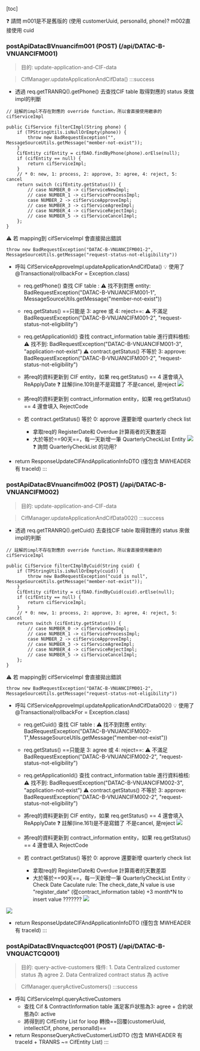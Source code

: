 [toc]

:question: 請問 m001是不是舊版的 (使用 customerUuid, personalId, phone)? m002直接使用 cuid

### postApiDatacBVnuancifm001 (POST) (/api/DATAC-B-VNUANCIFM001)
> 目的: update-application-and-CIF-data

> CifManager.updateApplicationAndCifData()
:::success
- 透過 req.getTRANRQ().getPhone() 去查找CIF table 取得對應的 status 來做impl的判斷
```java=
// 註解的impl不存在對應的 override function，所以會直接使用繼承的 cifServiceImpl

public CifService filterCImpl(String phone) {
    if (TPStringUtils.isNullOrEmpty(phone)) {
        throw new BadRequestException("", MessageSourceUtils.getMessage("member-not-exist"));
    }
    CifEntity cifEntity = cifDAO.findByPhone(phone).orElse(null);
    if (cifEntity == null) {
        return cifServiceImpl;
    }
    // * 0: new, 1: process, 2: approve, 3: agree, 4: reject, 5: cancel
    return switch (cifEntity.getStatus()) {
        // case NUMBER_0 -> cifServiceNewImpl;
        // case NUMBER_1 -> cifServiceProcessImpl;
        case NUMBER_2 -> cifServiceApproveImpl;
        // case NUMBER_3 -> cifServiceAgreeImpl;
        // case NUMBER_4 -> cifServiceRejectImpl;
        // case NUMBER_5 -> cifServiceCancelImpl;
    };
}
```
:warning: 若 mapping到 cifServiceImpl 會直接拋出錯誤
```java=
throw new BadRequestException("DATAC-B-VNUANCIFM001-2", MessageSourceUtils.getMessage("request-status-not-eligibility"))
```

- 呼叫 CifServiceApproveImpl.updateApplicationAndCifData() 
    :bulb: 使用了 @Transactional(rollbackFor = Exception.class)
    -  req.getPhone() 查找 CIF table : 
    :warning: 找不到對應 entity: BadRequestException("DATAC-B-VNUANCIFM001-1", MessageSourceUtils.getMessage("member-not-exist"))
    -  req.getStatus() ==只能是 3: agree 或 4: reject==: 
    :warning: 不滿足 BadRequestException("DATAC-B-VNUANCIFM001-2", "request-status-not-eligibility")
    -  req.getApplicationId() 查找 contract_information table 進行資料檢核: 
    :warning: 找不到: BadRequestException("DATAC-B-VNUANCIFM001-3", "application-not-exist")
    :warning: contract.getStatus() 不等於 3: approve: BadRequestException("DATAC-B-VNUANCIFM001-2", "request-status-not-eligibility")
    
    - 將req的資料更新到 CIF entity，如果 req.getStatus() == 4 還會填入 ReApplyDate
    :question: 註解(line.109)是不是寫錯了 不是cancel, 是reject
    ![](https://hackmd.io/_uploads/BJ_8lAVc3.png)
    
    - 將req的資料更新到 contract_information entity，如果 req.getStatus() == 4 還會填入 RejectCode
    - 若 contract.getStatus() 等於 0: approve 還要新增 quarterly check list
        - 拿取req的 RegisterDate和 Overdue 計算兩者的天數差距
        - 大於等於==90天==，每一天新增一筆 QuarterlyCheckList Entity
        ![](https://hackmd.io/_uploads/rypI4RN5n.png)
        :question: 詢問 QuarterlyCheckList 的功用?
    
- return ResponseUpdateCIFAndApplicationInfoDTO (僅包含 MWHEADER 有 traceId)
:::

### postApiDatacBVnuancifm002 (POST) (/api/DATAC-B-VNUANCIFM002)
> 目的: update-application-and-CIF-data

> CifManager.updateApplicationAndCifData002()
:::success
- 透過 req.getTRANRQ().getCuid() 去查找CIF table 取得對應的 status 來做impl的判斷
```java=
// 註解的impl不存在對應的 override function，所以會直接使用繼承的 cifServiceImpl

public CifService filterCImplByCuid(String cuid) {
    if (TPStringUtils.isNullOrEmpty(cuid)) {
        throw new BadRequestException("cuid is null", MessageSourceUtils.getMessage("member-not-exist"));
    }
    CifEntity cifEntity = cifDAO.findByCuid(cuid).orElse(null);
    if (cifEntity == null) {
        return cifServiceImpl;
    }
    // * 0: new, 1: process, 2: approve, 3: agree, 4: reject, 5: cancel
    return switch (cifEntity.getStatus()) {
        // case NUMBER_0 -> cifServiceNewImpl;
        // case NUMBER_1 -> cifServiceProcessImpl;
        case NUMBER_2 -> cifServiceApproveImpl;
        // case NUMBER_3 -> cifServiceAgreeImpl;
        // case NUMBER_4 -> cifServiceRejectImpl;
        // case NUMBER_5 -> cifServiceCancelImpl;
    };
}
```
:warning: 若 mapping到 cifServiceImpl 會直接拋出錯誤
```java=
throw new BadRequestException("DATAC-B-VNUANCIFM001-2", MessageSourceUtils.getMessage("request-status-not-eligibility"))
```

- 呼叫 CifServiceApproveImpl.updateApplicationAndCifData002() 
    :bulb: 使用了 @Transactional(rollbackFor = Exception.class)
    -  req.getCuid() 查找 CIF table : 
    :warning: 找不到對應 entity: BadRequestException("DATAC-B-VNUANCIFM002-1",MessageSourceUtils.getMessage("member-not-exist"))
    -  req.getStatus() ==只能是 3: agree 或 4: reject==: 
    :warning: 不滿足 BadRequestException("DATAC-B-VNUANCIFM002-2", "request-status-not-eligibility")
    -  req.getApplicationId() 查找 contract_information table 進行資料檢核: 
    :warning: 找不到: BadRequestException("DATAC-B-VNUANCIFM002-3", "application-not-exist")
    :warning: contract.getStatus() 不等於 3: approve: BadRequestException("DATAC-B-VNUANCIFM002-2", "request-status-not-eligibility")
    
    - 將req的資料更新到 CIF entity，如果 req.getStatus() == 4 還會填入 ReApplyDate
    :question: 註解(line.161)是不是寫錯了 不是cancel, 是reject
    ![](https://hackmd.io/_uploads/ByPvSAEc3.png)
    
    - 將req的資料更新到 contract_information entity，如果 req.getStatus() == 4 還會填入 RejectCode
    - 若 contract.getStatus() 等於 0: approve 還要新增 quarterly check list
        - 拿取req的 RegisterDate和 Overdue 計算兩者的天數差距
        - 大於等於==90天==，每一天新增一筆 QuarterlyCheckList Entity
        :bulb: Check Date Caculate rule: The check_date_N value is use "register_date" (從contract_information table) +3 month*N to insert value ???????
![](https://hackmd.io/_uploads/ry9ck48qn.png)

![](https://hackmd.io/_uploads/B19vlEIq2.png)

- return ResponseUpdateCIFAndApplicationInfoDTO (僅包含 MWHEADER 有 traceId)
:::

### postApiDatacBVnquactcq001 (POST) (/api/DATAC-B-VNQUACTCQ001)
> 目的: query-active-customers
> 條件: 1. Data Centralized customer status 為 agree 2. Data Centralized contract status 為 active

> CifManager.queryActiveCustomers()
:::success
- 呼叫 CifServiceImpl.queryActiveCustomers
    - 查找 Cif & ContractInformation table 滿足客戶狀態為3: agree + 合約狀態為0: active
    - 將得到的 CifEntity List for loop 轉換==回覆(customerUuid, intellectCif, phone, personalId)==
- return ResponseQueryActiveCustomerListDTO (包含 MWHEADER 有 traceId + TRANRS ~= CifEntity List)
:::